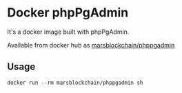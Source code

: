 # Docker phpPgAdmin

It's a docker image built with phpPgAdmin.

Available from docker hub as [marsblockchain/phppgadmin](https://hub.docker.com/r/marsblockchain/phppgadmin/)

## Usage

    docker run --rm marsblockchain/phppgadmin sh
